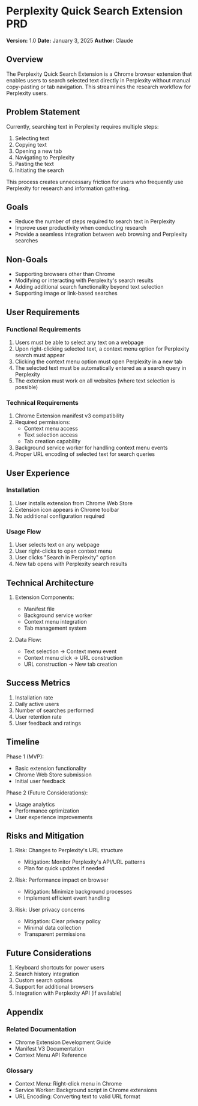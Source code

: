 # Perplexity Quick Search Extension PRD
**Version:** 1.0
**Date:** January 3, 2025
**Author:** Claude

## Overview
The Perplexity Quick Search Extension is a Chrome browser extension that enables users to search selected text directly in Perplexity without manual copy-pasting or tab navigation. This streamlines the research workflow for Perplexity users.

## Problem Statement
Currently, searching text in Perplexity requires multiple steps:
1. Selecting text
2. Copying text
3. Opening a new tab
4. Navigating to Perplexity
5. Pasting the text
6. Initiating the search

This process creates unnecessary friction for users who frequently use Perplexity for research and information gathering.

## Goals
- Reduce the number of steps required to search text in Perplexity
- Improve user productivity when conducting research
- Provide a seamless integration between web browsing and Perplexity searches

## Non-Goals
- Supporting browsers other than Chrome
- Modifying or interacting with Perplexity's search results
- Adding additional search functionality beyond text selection
- Supporting image or link-based searches

## User Requirements

### Functional Requirements
1. Users must be able to select any text on a webpage
2. Upon right-clicking selected text, a context menu option for Perplexity search must appear
3. Clicking the context menu option must open Perplexity in a new tab
4. The selected text must be automatically entered as a search query in Perplexity
5. The extension must work on all websites (where text selection is possible)

### Technical Requirements
1. Chrome Extension manifest v3 compatibility
2. Required permissions:
   - Context menu access
   - Text selection access
   - Tab creation capability
3. Background service worker for handling context menu events
4. Proper URL encoding of selected text for search queries

## User Experience

### Installation
1. User installs extension from Chrome Web Store
2. Extension icon appears in Chrome toolbar
3. No additional configuration required

### Usage Flow
1. User selects text on any webpage
2. User right-clicks to open context menu
3. User clicks "Search in Perplexity" option
4. New tab opens with Perplexity search results

## Technical Architecture
1. Extension Components:
   - Manifest file
   - Background service worker
   - Context menu integration
   - Tab management system

2. Data Flow:
   - Text selection → Context menu event
   - Context menu click → URL construction
   - URL construction → New tab creation

## Success Metrics
1. Installation rate
2. Daily active users
3. Number of searches performed
4. User retention rate
5. User feedback and ratings

## Timeline
Phase 1 (MVP):
- Basic extension functionality
- Chrome Web Store submission
- Initial user feedback

Phase 2 (Future Considerations):
- Usage analytics
- Performance optimization
- User experience improvements

## Risks and Mitigation
1. Risk: Changes to Perplexity's URL structure
   - Mitigation: Monitor Perplexity's API/URL patterns
   - Plan for quick updates if needed

2. Risk: Performance impact on browser
   - Mitigation: Minimize background processes
   - Implement efficient event handling

3. Risk: User privacy concerns
   - Mitigation: Clear privacy policy
   - Minimal data collection
   - Transparent permissions

## Future Considerations
1. Keyboard shortcuts for power users
2. Search history integration
3. Custom search options
4. Support for additional browsers
5. Integration with Perplexity API (if available)

## Appendix
### Related Documentation
- Chrome Extension Development Guide
- Manifest V3 Documentation
- Context Menu API Reference

### Glossary
- Context Menu: Right-click menu in Chrome
- Service Worker: Background script in Chrome extensions
- URL Encoding: Converting text to valid URL format
